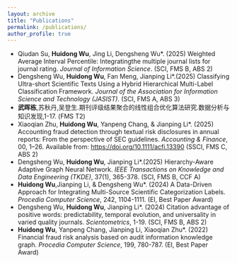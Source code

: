```yaml
---
layout: archive
title: "Publications"
permalink: /publications/
author_profile: true
---
```


- Qiudan Su, **Huidong Wu**, Jing Li, Dengsheng Wu\*. (2025) Weighted Average Interval Percentile: Integratingthe multiple journal lists for journal rating. *Journal of Information Science*. (SCI, FMS B, ABS 2)
- Dengsheng Wu, **Huidong Wu**, Fan Meng, Jianping Li\*.(2025) Classifying Ultra-short Scientific Texts Using a Hybrid Hierarchical Multi-Label Classification Framework. *Journal of the Association for Information Science and Technology (JASIST)*. (SCI, FMS A, ABS 3)
- **武晖栋**,苏秋丹,吴登生.期刊评级结果聚合的线性组合优化算法研究.数据分析与知识发现,1-17. (FMS T2)
- Xiaoqian Zhu, **Huidong Wu**, Yanpeng Chang, & Jianping Li\*. (2025) Accounting fraud detection through textual risk disclosures in annual reports: From the perspective of SEC guidelines. *Accounting & Finance*, 00, 1–26. Available from: https://doi.org/10.1111/acfi.13390 (SSCI, FMS C, ABS 2)
- Dengsheng Wu, **Huidong Wu**, Jianping Li\*.(2025) Hierarchy-Aware Adaptive Graph Neural Network. *IEEE Transactions on Knowledge and Data Engineering (TKDE)*, 37(1), 365-378. (SCI, FMS B, CCF A)
- **Huidong Wu**,Jianping Li, & Dengsheng Wu\*. (2024) A Data-Driven Approach for Integrating Multi-Source Scientific Categorization Labels. *Procedia Computer Science*, 242, 1104-1111. (EI, Best Paper Award)
- Dengsheng Wu, **Huidong Wu**, Jianping Li\*. (2024) Citation advantage of positive words: predictability, temporal evolution, and universality in varied quality journals. *Scientometrics*, 1-19. (SCI, FMS B, ABS 2)
- **Huidong Wu**, Yanpeng Chang, Jianping Li, Xiaoqian Zhu\*. (2022) Financial fraud risk analysis based on audit information knowledge graph. *Procedia Computer Science*, 199, 780-787. (EI, Best Paper Award)
